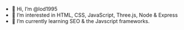 - 👋 Hi, I’m @lod1995
- 👀 I’m interested in HTML, CSS, JavaScript, Three.js, Node & Express
- 🌱 I’m currently learning SEO & the Javscript frameworks.


<!---
lod1995/lod1995 is a ✨ special ✨ repository because its `README.md` (this file) appears on your GitHub profile.
You can click the Preview link to take a look at your changes.
--->
